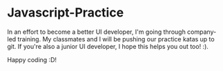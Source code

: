# Javascript-Practice

In an effort to become a better UI developer, I'm going through company-led training. My classmates and I will be pushing our practice katas up to git. If you're also a junior UI developer, I hope this helps you out too! :).

Happy coding :D!
